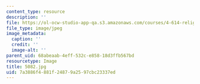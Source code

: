 ```yaml
---
content_type: resource
description: ''
file: https://ol-ocw-studio-app-qa.s3.amazonaws.com/courses/4-614-religious-architecture-and-islamic-cultures-fall-2002/7a3886f4881f24879a2597cbc23337ed_5082.jpg
file_type: image/jpeg
image_metadata:
  caption: ''
  credit: ''
  image-alt: ''
parent_uid: 68abeaab-4eff-532c-e858-18d3ffb567bd
resourcetype: Image
title: 5082.jpg
uid: 7a3886f4-881f-2487-9a25-97cbc23337ed
---
```

